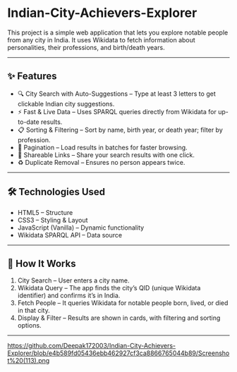 # Indian-City-Achievers-Explorer
This project is a simple web application that lets you explore notable people from any city in India.
It uses Wikidata to fetch information about personalities, their professions, and birth/death years.

---

## ✨ Features

- 🔍 City Search with Auto-Suggestions – Type at least 3 letters to get clickable Indian city suggestions.
- ⚡ Fast & Live Data – Uses SPARQL queries directly from Wikidata for up-to-date results.
- 📋 Sorting & Filtering – Sort by name, birth year, or death year; filter by profession.
- 📄 Pagination – Load results in batches for faster browsing.
- 🔗 Shareable Links – Share your search results with one click.
- ♻️ Duplicate Removal – Ensures no person appears twice.

---


## 🛠️ Technologies Used

- HTML5 – Structure
- CSS3 – Styling & Layout
- JavaScript (Vanilla) – Dynamic functionality
- Wikidata SPARQL API – Data source

---

## 🧩 How It Works

1. City Search – User enters a city name.  
2. Wikidata Query – The app finds the city’s QID (unique Wikidata identifier) and confirms it’s in India.  
3. Fetch People – It queries Wikidata for notable people born, lived, or died in that city.  
4. Display & Filter – Results are shown in cards, with filtering and sorting options.  

---

https://github.com/Deepak172003/Indian-City-Achievers-Explorer/blob/e4b589fd05436ebb462927cf3ca8866765044b89/Screenshot%20(113).png




